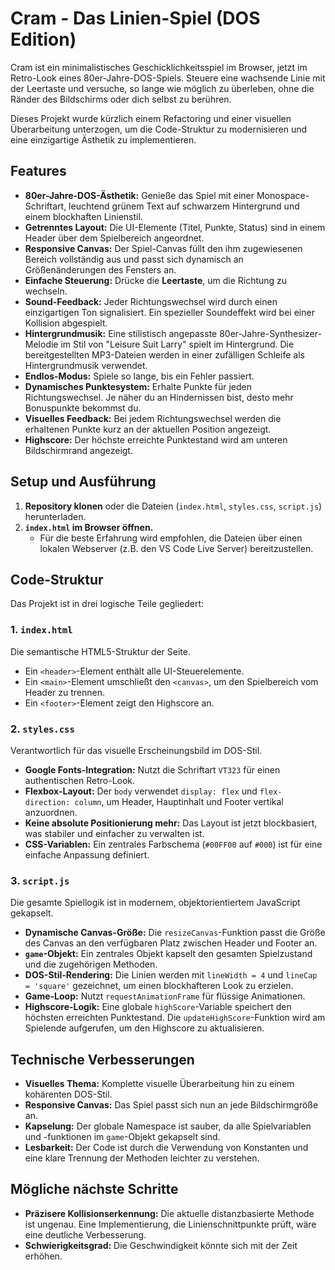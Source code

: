 # Cram - Das Linien-Spiel (DOS Edition)

Cram ist ein minimalistisches Geschicklichkeitsspiel im Browser, jetzt im Retro-Look eines 80er-Jahre-DOS-Spiels. Steuere eine wachsende Linie mit der Leertaste und versuche, so lange wie möglich zu überleben, ohne die Ränder des Bildschirms oder dich selbst zu berühren.

Dieses Projekt wurde kürzlich einem Refactoring und einer visuellen Überarbeitung unterzogen, um die Code-Struktur zu modernisieren und eine einzigartige Ästhetik zu implementieren.

## Features

- **80er-Jahre-DOS-Ästhetik:** Genieße das Spiel mit einer Monospace-Schriftart, leuchtend grünem Text auf schwarzem Hintergrund und einem blockhaften Linienstil.
- **Getrenntes Layout:** Die UI-Elemente (Titel, Punkte, Status) sind in einem Header über dem Spielbereich angeordnet.
- **Responsive Canvas:** Der Spiel-Canvas füllt den ihm zugewiesenen Bereich vollständig aus und passt sich dynamisch an Größenänderungen des Fensters an.
- **Einfache Steuerung:** Drücke die **Leertaste**, um die Richtung zu wechseln.
- **Sound-Feedback:** Jeder Richtungswechsel wird durch einen einzigartigen Ton signalisiert. Ein spezieller Soundeffekt wird bei einer Kollision abgespielt.
- **Hintergrundmusik:** Eine stilistisch angepasste 80er-Jahre-Synthesizer-Melodie im Stil von "Leisure Suit Larry" spielt im Hintergrund. Die bereitgestellten MP3-Dateien werden in einer zufälligen Schleife als Hintergrundmusik verwendet.
- **Endlos-Modus:** Spiele so lange, bis ein Fehler passiert.
- **Dynamisches Punktesystem:** Erhalte Punkte für jeden Richtungswechsel. Je näher du an Hindernissen bist, desto mehr Bonuspunkte bekommst du.
- **Visuelles Feedback:** Bei jedem Richtungswechsel werden die erhaltenen Punkte kurz an der aktuellen Position angezeigt.
- **Highscore:** Der höchste erreichte Punktestand wird am unteren Bildschirmrand angezeigt.

## Setup und Ausführung

1.  **Repository klonen** oder die Dateien (`index.html`, `styles.css`, `script.js`) herunterladen.
2.  **`index.html` im Browser öffnen.**
    - Für die beste Erfahrung wird empfohlen, die Dateien über einen lokalen Webserver (z.B. den VS Code Live Server) bereitzustellen.

## Code-Struktur

Das Projekt ist in drei logische Teile gegliedert:

### 1. `index.html`
Die semantische HTML5-Struktur der Seite.
- Ein `<header>`-Element enthält alle UI-Steuerelemente.
- Ein `<main>`-Element umschließt den `<canvas>`, um den Spielbereich vom Header zu trennen.
- Ein `<footer>`-Element zeigt den Highscore an.

### 2. `styles.css`
Verantwortlich für das visuelle Erscheinungsbild im DOS-Stil.
- **Google Fonts-Integration:** Nutzt die Schriftart `VT323` für einen authentischen Retro-Look.
- **Flexbox-Layout:** Der `body` verwendet `display: flex` und `flex-direction: column`, um Header, Hauptinhalt und Footer vertikal anzuordnen.
- **Keine absolute Positionierung mehr:** Das Layout ist jetzt blockbasiert, was stabiler und einfacher zu verwalten ist.
- **CSS-Variablen:** Ein zentrales Farbschema (`#00FF00` auf `#000`) ist für eine einfache Anpassung definiert.

### 3. `script.js`
Die gesamte Spiellogik ist in modernem, objektorientiertem JavaScript gekapselt.
- **Dynamische Canvas-Größe:** Die `resizeCanvas`-Funktion passt die Größe des Canvas an den verfügbaren Platz zwischen Header und Footer an.
- **`game`-Objekt:** Ein zentrales Objekt kapselt den gesamten Spielzustand und die zugehörigen Methoden.
- **DOS-Stil-Rendering:** Die Linien werden mit `lineWidth = 4` und `lineCap = 'square'` gezeichnet, um einen blockhafteren Look zu erzielen.
- **Game-Loop:** Nutzt `requestAnimationFrame` für flüssige Animationen.
- **Highscore-Logik:** Eine globale `highScore`-Variable speichert den höchsten erreichten Punktestand. Die `updateHighScore`-Funktion wird am Spielende aufgerufen, um den Highscore zu aktualisieren.

## Technische Verbesserungen

- **Visuelles Thema:** Komplette visuelle Überarbeitung hin zu einem kohärenten DOS-Stil.
- **Responsive Canvas:** Das Spiel passt sich nun an jede Bildschirmgröße an.
- **Kapselung:** Der globale Namespace ist sauber, da alle Spielvariablen und -funktionen im `game`-Objekt gekapselt sind.
- **Lesbarkeit:** Der Code ist durch die Verwendung von Konstanten und eine klare Trennung der Methoden leichter zu verstehen.

## Mögliche nächste Schritte

- **Präzisere Kollisionserkennung:** Die aktuelle distanzbasierte Methode ist ungenau. Eine Implementierung, die Linienschnittpunkte prüft, wäre eine deutliche Verbesserung.
- **Schwierigkeitsgrad:** Die Geschwindigkeit könnte sich mit der Zeit erhöhen.